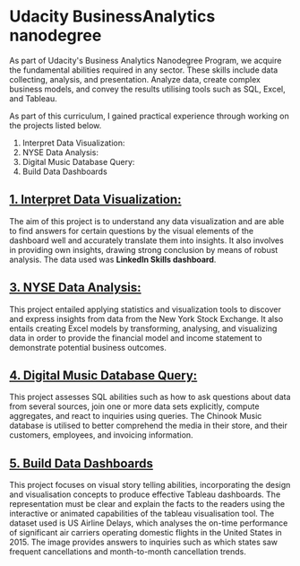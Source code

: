 # Udacity BusinessAnalytics nanodegree

As part of Udacity's Business Analytics Nanodegree Program, we acquire the fundamental abilities required in any sector. These skills include data collecting, analysis, and presentation. Analyze data, create complex business models, and convey the results utilising tools such as SQL, Excel, and Tableau. 

As part of this curriculum, I gained practical experience through working on the projects listed below.

1. Interpret Data Visualization:
2. NYSE Data Analysis:
3. Digital Music Database Query:
4. Build Data Dashboards



## [1. Interpret Data Visualization:](https://github.com/Vignesh-Hariharan/Udacity_BusinessAnalytics_nanodegree/blob/main/Interpret_a_Data_Visualization.pdf)

The aim of this project is to understand any data visualization and are able to find answers for certain questions by the visual elements of the dashboard well and accurately translate them into insights. It also involves in providing own insights, drawing strong conclusion by means of robust analysis. The data used was **LinkedIn Skills dashboard**.


## [3. NYSE Data Analysis:](https://github.com/Vignesh-Hariharan/Udacity_BusinessAnalytics_nanodegree/tree/main/Analyze_NYSE_data)

This project entailed applying statistics and visualization tools to discover and express insights from data from the New York Stock Exchange. It also entails creating Excel models by transforming, analysing, and visualizing data in order to provide the financial model and income statement to demonstrate potential business outcomes.


## [4. Digital Music Database Query:](https://github.com/Vignesh-Hariharan/Udacity_BusinessAnalytics_nanodegree/tree/main/SQL_Project)

This project assesses SQL abilities such as how to ask questions about data from several sources, join one or more data sets explicitly, compute aggregates, and react to inquiries using queries. The Chinook Music database is utilised to better comprehend the media in their store, and their customers, employees, and invoicing information.


## [5. Build Data Dashboards](https://github.com/Vignesh-Hariharan/Udacity_BusinessAnalytics_nanodegree/tree/main/TableauVisualization)

This project focuses on visual story telling abilities, incorporating the design and visualisation concepts to produce effective Tableau dashboards. The representation must be clear and explain the facts to the readers using the interactive or animated capabilities of the tableau visualisation tool. The dataset used is US Airline Delays, which analyses the on-time performance of significant air carriers operating domestic flights in the United States in 2015. The image provides answers to inquiries such as which states saw frequent cancellations and month-to-month cancellation trends.
